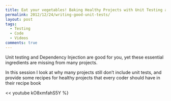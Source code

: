 ```yaml
---
title: Eat your vegetables! Baking Healthy Projects with Unit Testing and Dependency Injection
permalink: 2012/12/24/writing-good-unit-tests/
layout: post
tags:
  - Testing
  - Code
  - Videos
comments: true
---
```


Unit testing and Dependency Injection are good for you, yet these essential ingredients are missing from many projects.

In this session I look at why many projects still don’t include unit tests, and provide some recipes for healthy projects that every coder should have in their recipe book


<< youtube kO8xmfahS5Y %}